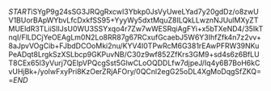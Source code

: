 $START$iSYgP9g24sSG3JRQgRxcwI3Ybkp0JsVyUweLYad7y20gdDz/o8zwUV1BUorBApWYbvLfcDxkfSS95+YyyWy5dxtMquZ8ILQkLLwznNJUulMXyZTMUEldR3TLiiSIIJsU0WU3SSYxqo4r7Zw7wWESRqiAgFYi+x5bTXeND4/35IkTnqI/FlLDCjYeOEAgLm0N2Lo8RR87g67RCxufGcaebJ5W6Y3IhfZfk4n7z2vv+8aJpvVOgCib+FJbdDCOoMki2nu/KYV4I0TPwRcM6G381rEAwPFRW39NKuPeADqt8LrgkSzXSLbcp9GKPuvNB/C30z9wf852ZfKrs3GM9+sd4s6z6BfLUT8CEx65l3yVurj7QEIpVPQcgSst5GlwCLoOQDDLfw7djpeJ/Iq4y6B7BoH6kCvUHjBk+/yoIwFxyPri8KzOerZRjAFOry/0QCnl2egG25oDL4XgMoDqgSfZKQ==$END$